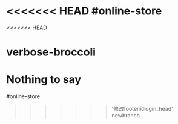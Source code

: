 <<<<<<< HEAD
#online-store
=======
<<<<<<< HEAD
# verbose-broccoli
Nothing to say
=======
#online-store
>>>>>>> '修改footer和login_head'
>>>>>>> newbranch
